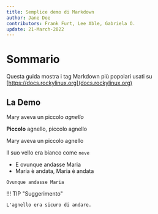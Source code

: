 ```yaml
---
title: Semplice demo di Markdown
author: Jane Doe
contributors: Frank Furt, Lee Able, Gabriela O.
update: 21-March-2022
---
```


# Sommario
Questa guida mostra i tag Markdown più popolari usati su [https://docs.rockylinux.org](docs.rockylinux.org)

## La Demo

Mary aveva un piccolo _agnello_

**Piccolo** agnello, piccolo agnello

Mary aveva un piccolo agnello

Il suo vello era bianco come `neve`
- E ovunque andasse Maria
- Maria è andata, Maria è andata
```
Ovunque andasse Maria
```
!!! TIP "Suggerimento"

    L'agnello era sicuro di andare.
